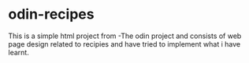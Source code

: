 # odin-recipes
This is a simple html project from -The odin project and consists of web page design related to recipies and have tried to implement what i have learnt.
